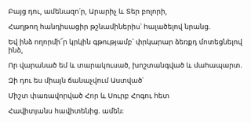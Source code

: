 Բայց դու, ամենազո՛ր, Արարիչ և Տեր բոլորի,


Հաղթող հանդիսացիր թշնամիներիս՝ հալածելով նրանց.


Եվ ինձ ողորմի՜ր կրկին գթությամբ՝ փրկարար ձեռքդ մոտեցնելով ինձ,


Որ վարանած եմ և տարակուսած, խոշտանգված և մահապարտ.


Զի դու ես միայն ճանաչվում Աստված՝


Միշտ փառավորված Հոր և Սուրբ Հոգու հետ


Հավիտյանս հավիտենից. ամեն: